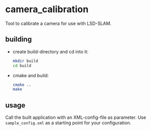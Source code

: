 # camera_calibration
Tool to calibrate a camera for use with LSD-SLAM.

## building
- create build-directory and cd into it:
  ``` bash
  mkdir build
  cd build
  ```

- cmake and build:
  ``` bash
  cmake ..
  make
  ```

## usage
Call the built application with an XML-config-file as parameter.
Use `sample_config.xml` as a starting point for your configuration.
